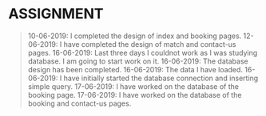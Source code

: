 # ASSIGNMENT
> 10-06-2019: I completed the design of index and booking pages.
> 12-06-2019: I have completed the design of match and contact-us pages.
> 16-06-2019: Last three days I couldnot work as I was studying database. I am going to start work on it.
> 16-06-2019: The database design has been completed.
> 16-06-2019: The data I have loaded.
> 16-06-2019: I have initially started the database connection and inserting simple query.
> 17-06-2019: I have worked on the database of the booking page.
> 17-06-2019: I have worked on the database of the booking and contact-us pages.
